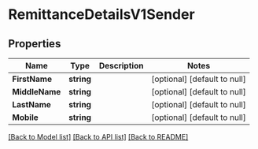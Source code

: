 # RemittanceDetailsV1Sender

## Properties
Name | Type | Description | Notes
------------ | ------------- | ------------- | -------------
**FirstName** | **string** |  | [optional] [default to null]
**MiddleName** | **string** |  | [optional] [default to null]
**LastName** | **string** |  | [optional] [default to null]
**Mobile** | **string** |  | [optional] [default to null]

[[Back to Model list]](../README.md#documentation-for-models) [[Back to API list]](../README.md#documentation-for-api-endpoints) [[Back to README]](../README.md)

